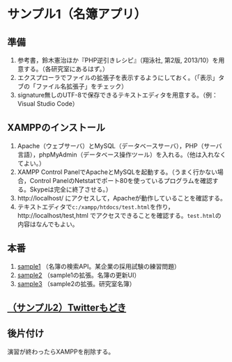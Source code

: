 # サンプル1（名簿アプリ）

## 準備

1. 参考書，鈴木憲治ほか『PHP逆引きレシピ』（翔泳社, 第2版, 2013/10）を用意する。（各研究室にあるはず。）
1. エクスプローラでファイルの拡張子を表示するようにしておく。（「表示」タブの「ファイル名拡張子」をチェック）
1. signature無しのUTF-8で保存できるテキストエディタを用意する。（例：Visual Studio Code）

## XAMPPのインストール

1. Apache（ウェブサーバ）とMySQL（データベースサーバ），PHP（サーバ言語），phpMyAdmin（データベース操作ツール）を入れる。（他は入れなくてよい。）
1. XAMPP Control PanelでApacheとMySQLを起動する。（うまく行かない場合，Control PanelのNetstatでポート80を使っているプログラムを確認する。Skypeは完全に終了させる。）
1. http://localhost/ にアクセスして，Apacheが動作していることを確認する。
1. テキストエディタで`c:/xampp/htdocs/test.html`を作り，http://localhost/test,html でアクセスできることを確認する。`test.html`の内容はなんでもよい。

## 本番

1. [sample1](sample1) （名簿の検索API。某企業の採用試験の練習問題）
1. [sample2](sample2) （sample1の拡張。名簿の更新UI）
1. [sample3](sample3) （sample2の拡張。研究室名簿）

## [（サンプル2）Twitterもどき](https://github.com/yabukilab/yabuki-z/tree/master/htdocs)

## 後片付け

演習が終わったらXAMPPを削除する。